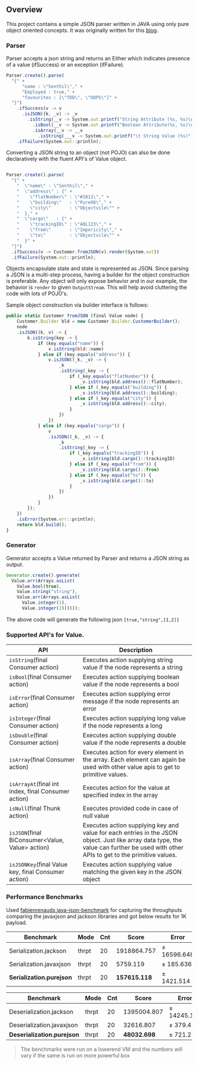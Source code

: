 ## Overview

This project contains a simple JSON parser written in JAVA using only pure object oriented concepts. It was originally written for this [blog](https://Senthilganesh.hashnode.dev/yet-another-attempt-to-write-json-parser-cjzyzgxz5001nxls1sdx2cq56).

### Parser
Parser accepts a json string and returns an Either which indicates presence of a value (ifSuccess) or an exception (ifFailure). 

```javascript
Parser.create().parse(
  "{" +
      "name : \"Senthil\"," + 
      "Employed : true," +
      "favourites : [\"TDD\", \"OOPS\"]" + 
  "}")
    .ifSuccess(v -> v
      .isJSON((k, _v) -> _v
        .isString(__v -> System.out.printf("String Attribute (%s, %s)\n", k, __v))
          .isBool(__v -> System.out.printf("Boolean Attribute(%s, %s)\n", k, __v))
          .isArray(__v -> __v
            .isString(___v -> System.out.printf("\t String Value (%s)", ___v)))))
    .ifFailure(System.out::println);
```

Converting a JSON string to an object (not POJO) can also be done declaratively with the fluent API's of Value object.

```javascript

Parser.create().parse(
  "{" + 
    "  \"name\" : \"Senthil\"," + 
    "  \"address\" : {" + 
    "    \"flatNumber\" : \"#1011\"," + 
    "    \"building\"   : \"PureOO\"," + 
    "    \"city\"       : \"Objectvile\"" + 
    "  }," + 
    "  \"cargo\"   : {" + 
    "    \"trackingID\" : \"AOL123\"," + 
    "    \"from\"       : \"Impericity\"," + 
    "    \"to\"         : \"Objectvile\"" + 
    "  }" + 
  "}")
  .ifSuccess(v -> Customer.fromJSON(v).render(System.out))
  .ifFailure(System.out::println);
```

Objects encapsulate state and state is represented as JSON. Since parsing a JSON is a multi-step process, having a builder for the object construction is preferable. Any object will only expose behavior and in our example, the behavior is `render` to given `OutputStream`. This will help avoid cluttering the code with lots of POJO's.

Sample object construction via builder interface is follows:
```javascript
public static Customer fromJSON (final Value node) {
    Customer.Builder bld = new Customer.Builder.CustomerBuilder();
    node
    .isJSON((k, v) -> {
        k.isString(key -> {
            if (key.equals("name")) {
                v.isString(bld::name)
            } else if (key.equals("address")) {
                v.isJSON((_k, _v) -> {
                    _k
                    .isString(_key -> {
                        if (_key.equals("flatNumber")) {
                            _v.isString(bld.address()::flatNumber);
                        } else if (_key.equals("building")) {
                            _v.isString(bld.address()::building);
                        } else if (_key.equals("city")) {
                            _v.isString(bld.address()::city);
                        }
                    })
                })
            } else if (key.equals("cargo")) {
                v
                .isJSON((_k, _v) -> {
                    _k
                    .isString(_key -> {
                        if (_key.equals("trackingID")) {
                            _v.isString(bld.cargo()::trackingID)
                        } else if (_key.equals("from")) {
                            _v.isString(bld.cargo()::from)
                        } else if (_key.equals("to")) {
                            _v.isString(bld.cargo()::to)
                        }
                    })
                })
            }
        });
    })
    .isError(System.err::println);
    return bld.build();
}
```


### Generator
Generator accepts a Value returned by Parser and returns a JSON string as output.
```javascript
Generator.create().generate(
  Value.arr(Arrays.asList(
    Value.bool(true),
    Value.string("string"),
    Value.arr(Arrays.asList(
      Value.integer(1),
      Value.integer(2))))));
```

The above code will generate the following json `[true,"string",[1,2]]`

### Supported API's for Value.

|API                                        |Description                                                             |
|-------------------------------------------|------------------------------------------------------------------------|
|`isString`(final Consumer<String> action)    | Executes action supplying string value if the node represents a string |
|`isBool`(final Consumer<Boolean> action)     | Executes action supplying boolean value if the node represents a bool  |
|`isError`(final Consumer<String> action)     | Executes action supplying error message if the node represents an error|
|`isInteger`(final Consumer<Long> action)     | Executes action supplying long value if the node represents a long     |
|`isDouble`(final Consumer<Double> action)    | Executes action supplying double value if the node represents a double |
|`isArray`(final Consumer<Value> action)      | Executes action for every element in the array. Each element can again be used with other value apis to get to primitive values. |
|`isArrayAt`(final int index, final Consumer<Value> action)| Executes action for the value at specified index in the array|
|`isNull`(final Thunk action)                 | Executes provided code in case of null value                            |
|`isJSON`(final BiConsumer<Value, Value> action) | Executes action supplying key and value for each entries in the JSON object. Just like array data type, the value can further be used with other APIs to get to the primitive values. |
|`isJSONKey`(final Value key, final Consumer<Value> action) | Executes action supplying value matching the given key in the JSON object|

### Performance Benchmarks

Used [fabienrenauds java-json-benchmark](https://github.com/fabienrenaud/java-json-benchmark) for capturing the throughputs comparing the javaxjson and jackson libraries and got below results for 1K payload.


|Benchmark                 |Mode |  Cnt|        Score|       Error|  Units|
|--------------------------|-----|-----|-------------|------------|-------|
|Serialization.jackson     |thrpt|   20|  1918864.757| ± 16596.648|  ops/s|
|Serialization.javaxjson   |thrpt|   20|     5759.119| ±   185.636|  ops/s|
|**Serialization.purejson**  |thrpt|   20|   **157615.118**| ±  1421.514|  ops/s|


|Benchmark                 |Mode | Cnt |        Score|       Error|  Units|
|--------------------------|-----|-----|-------------|------------|-------|
|Deserialization.jackson   |thrpt|   20|  1395004.807| ± 14245.110|  ops/s|
|Deserialization.javaxjson |thrpt|   20|    32616.807| ±   379.452|  ops/s|
|**Deserialization.purejson**|thrpt|   20|    **48032.698**| ±   721.215|  ops/s|

> The benchmarks were run on a lowerend VM and the numbers will vary if the same is run on more powerful box

